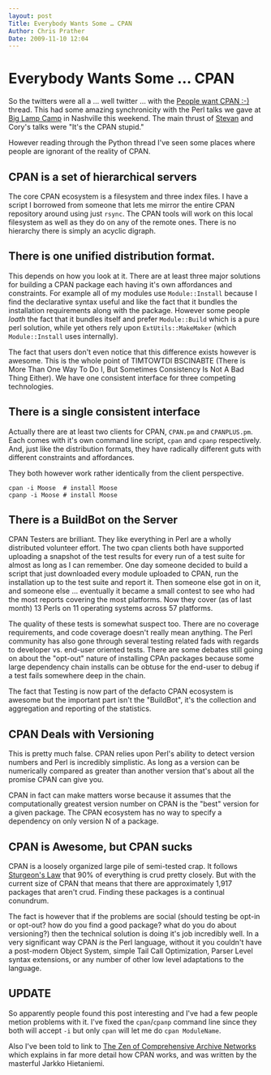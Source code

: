 ```yaml
---
layout: post
Title: Everybody Wants Some … CPAN
Author: Chris Prather
Date: 2009-11-10 12:04
---
```


# Everybody Wants Some … CPAN

So the twitters were all a … well twitter … with the [People want CPAN :-)][1] thread. This had some amazing synchronicity with the Perl talks we gave at [Big Lamp Camp][2] in Nashville this weekend. The main thrust of [Stevan][3] and Cory's talks were "It's the CPAN stupid."

However reading through the Python thread I've seen some places where people are ignorant of the reality of CPAN.

## CPAN is a set of hierarchical servers

The core CPAN ecosystem is a filesystem and three index files. I have a script I borrowed from someone that lets me mirror the entire CPAN repository around using just `rsync`. The CPAN tools will work on this local filesystem as well as they do on any of the remote ones. There is no hierarchy there is simply an acyclic digraph.

## There is one unified distribution format.

This depends on how you look at it. There are at least three major solutions for building a CPAN package each having it's own affordances and constraints. For example all of my modules use `Module::Install` because I find the declarative syntax useful and like the fact that it bundles the installation requirements along with the package. However some people *loath* the fact that it bundles itself and prefer `Module::Build` which is a pure perl solution, while yet others rely upon `ExtUtils::MakeMaker` (which `Module::Install` uses internally).

The fact that users don't even notice that this difference exists however is awesome. This is the whole point of TIMTOWTDI BSCINABTE (There is More Than One Way To Do I, But Sometimes Consistency Is Not A Bad Thing Either). We have one consistent interface for three competing technologies.

## There is a single consistent interface

Actually there are at least two clients for CPAN, `CPAN.pm` and `CPANPLUS.pm`. Each comes with it's own command line script, `cpan` and `cpanp` respectively. And, just like the distribution formats, they have radically different guts with different constraints and affordances.

They both however work rather identically from the client perspective. 

    cpan -i Moose  # install Moose
    cpanp -i Moose # install Moose

## There is a BuildBot on the Server

CPAN Testers are brilliant. They like everything in Perl are a wholly distributed volunteer effort. The two cpan clients both have supported uploading a snapshot of the test results for every run of a test suite for almost as long as I can remember. One day someone decided to build a script that just downloaded every module uploaded to CPAN, run the installation up to the test suite and report it. Then someone else got in on it, and someone else … eventually it became a small contest to see who had the most reports covering the most platforms. Now they cover (as of last month) 13 Perls on 11 operating systems across 57 platforms. 

The quality of these tests is somewhat suspect too. There are no coverage requirements, and code coverage doesn't really mean anything. The Perl community has also gone through several testing related fads with regards to developer vs. end-user oriented tests. There are some debates still going on about the "opt-out" nature of installing CPAn packages because some large dependency chain installs can be obtuse for the end-user to debug if a test fails somewhere deep in the chain.

The fact that Testing is now part of the defacto CPAN ecosystem is awesome but the important part isn't the "BuildBot", it's the collection and aggregation and reporting of the statistics. 

## CPAN Deals with Versioning

This is pretty much false. CPAN relies upon Perl's ability to detect version numbers and Perl is incredibly simplistic. As long as a version can be numerically compared as greater than another version that's about all the promise CPAN can give you.

CPAN in fact can make matters worse because it assumes that the computationally greatest version number on CPAN is the "best" version for a given package. The CPAN ecosystem has no way to specify a dependency on only version N of a package.

## CPAN is Awesome, but CPAN sucks

CPAN is a loosely organized large pile of semi-tested crap. It follows [Sturgeon's Law][4] that 90% of everything is crud pretty closely. But with the current size of CPAN that means that there are approximately 1,917 packages that aren't crud. Finding these packages is a continual conundrum. 

The fact is however that if the problems are social (should testing be opt-in or opt-out? how do you find a good package? what do you do about versioning?) then the technical solution is doing it's job incredibly well. In a very significant way CPAN *is* the Perl language, without it you couldn't have a post-modern Object System, simple Tail Call Optimization, Parser Level syntax extensions, or any number of other low level adaptations to the language.

## UPDATE

So apparently people found this post interesting and I've had a few people metion problems with it. I've fixed the `cpan`/`cpanp` command line since they both will accept `-i` but only `cpan` will let me do `cpan ModuleName`.

Also I've been told to link to [The Zen of Comprehensive Archive Networks][5] which explains in far more detail how CPAN works, and was written by the masterful Jarkko Hietaniemi.

[1]: http://article.gmane.org/gmane.comp.python.distutils.devel/11359
[2]: http://enterpriselamp.org/camp/
[3]: http://twitpic.com/onfv1
[4]: http://en.wikipedia.org/wiki/Sturgeon%27s_Revelation
[5]: http://www.cpan.org/misc/ZCAN.html
